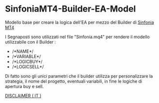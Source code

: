 # SinfoniaMT4-Builder-EA-Model
Modello base per creare la logica dell'EA per mezzo del Builder di [Sinfonia MT4](http://sinfoniamt4.altervista.org/) 

I Segnaposti sono utilizzati nel file "Sinfonia.mq4" per rendere il modello utilizzabile con il Builder :

 - /\*NAME*/
 - /\*VARIABLE*/
 - /\*LOGICBUY*/
 - /\*LOGICSELL*/

Di fatto sono gli unici parametri che il builder utilizza per personalizzare la strategia, il nome del progetto, eventuali variabili, in fine le logiche di apertura buy e sell.

[DISCLAIMER ( IT )](http://j.mp/2a9gqBw) 

